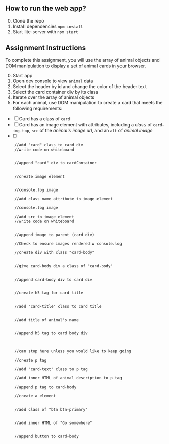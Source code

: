 ## How to run the web app?

0. Clone the repo
1. Install dependencies `npm install`
2. Start lite-server with `npm start`


## Assignment Instructions
To complete this assignment, you will use the array of animal objects and DOM manipulation to display a set of animal cards in your browser. 

0. Start app
1. Open dev console to view `animal` data
2. Select the header by id and change the color of the header text
3. Select the card container div by its class
4. Iterate over the array of animal objects
5. For each animal, use DOM manipulation to create a card that meets the following requirements:
- [ ] Card has a class of `card`
- [ ] Card has an image element with attributes, including a *class* of `card-img-top`, `src` of the *animal's image url*, and an `alt` of *animal image*
- [ ] 





        //add "card" class to card div
        //write code on whiteboard


        //append "card" div to cardContainer


        //create image element


        //console.log image

        //add class name attribute to image element

        //console.log image

        //add src to image element
        //write code on whiteboard


        //append image to parent (card div)

        //Check to ensure images rendered w console.log

        //create div with class "card-body"


        //give card-body div a class of "card-body"


        //append card-body div to card div


        //create h5 tag for card title


        //add "card-title" class to card title


        //add title of animal's name


        //append h5 tag to card body div



        //can stop here unless you would like to keep going

        //create p tag 

        //add "card-text" class to p tag

        //add inner HTML of animal description to p tag

        //append p tag to card-body

        //create a element


        //add class of "btn btn-primary"


        //add inner HTML of "Go somewhere"


        //append button to card-body

